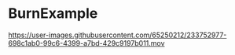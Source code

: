 # BurnExample

https://user-images.githubusercontent.com/65250212/233752977-698c1ab0-99c6-4399-a7bd-429c9197b011.mov

